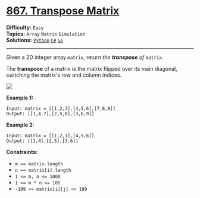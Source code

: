 # [867. Transpose Matrix](https://leetcode.com/problems/transpose-matrix/)

**Difficulty:** `Easy`  
**Topics:** `Array` `Matrix` `Simulation`  
**Solutions:** [`Python`](../../src/python/challenges/problems/transpose_matrix_test.py) [`C#`](../../src/csharp/challenges/Problems/TransposeMatrix.cs) [`Go`](../../src/go/challenges/problems/transpose_matrix_test.go)  

---

Given a 2D integer array `matrix`, return *the **transpose** of* `matrix`.

The **transpose** of a matrix is the matrix flipped over its main diagonal, switching the matrix's row and column indices.

![](https://assets.leetcode.com/uploads/2021/02/10/hint_transpose.png)

**Example 1:**

```
Input: matrix = [[1,2,3],[4,5,6],[7,8,9]]
Output: [[1,4,7],[2,5,8],[3,6,9]]
```

**Example 2:**

```
Input: matrix = [[1,2,3],[4,5,6]]
Output: [[1,4],[2,5],[3,6]]
```

**Constraints:**

* `m == matrix.length`
* `n == matrix[i].length`
* `1 <= m, n <= 1000`
* `1 <= m * n <= 105`
* `-109 <= matrix[i][j] <= 109`